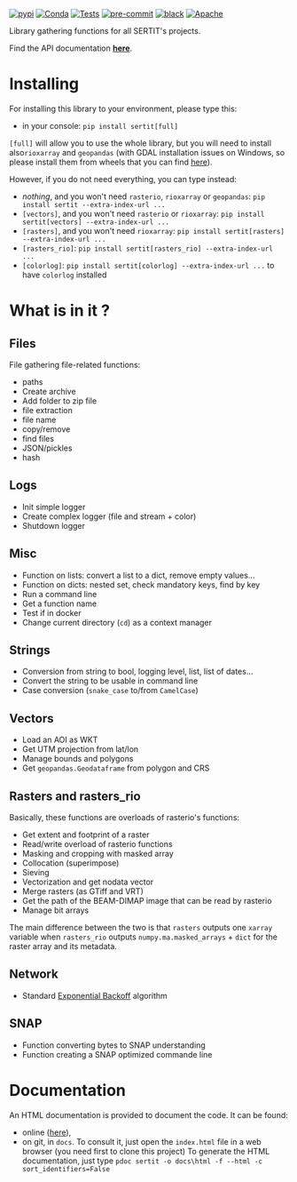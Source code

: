 [![pypi](https://img.shields.io/pypi/v/sertit.svg)](https://pypi.python.org/pypi/sertit)
[![Conda](https://img.shields.io/conda/vn/conda-forge/sertit.svg)](https://anaconda.org/conda-forge/sertit)
[![Tests](https://github.com/sertit/sertit-utils/actions/workflows/test.yml/badge.svg)](https://github.com/sertit/sertit-utils/actions/workflows/test.yml)
[![pre-commit](https://img.shields.io/badge/pre--commit-enabled-brightgreen?logo=pre-commit&logoColor=white)](https://github.com/pre-commit/pre-commit)
[![black](https://img.shields.io/badge/code%20style-black-000000.svg)](https://github.com/python/black)
[![Apache](https://img.shields.io/badge/License-Apache%202.0-blue.svg)](https://github.com/sertit/eoreader/blob/master/LICENSE)

Library gathering functions for all SERTIT's projects.

Find the API documentation [**here**](https://sertit.github.io/sertit-utils/).

# Installing

For installing this library to your environment, please type this:

- in your console: `pip install sertit[full]`

`[full]` will allow you to use the whole library, but you will need to install also`rioxarray` and `geopandas`
(with GDAL installation issues on Windows, so please install them from wheels that you can
find [here](https://www.lfd.uci.edu/~gohlke/pythonlibs/#rasterio)).

However, if you do not need everything, you can type instead:

- *nothing*, and you won't need `rasterio`, `rioxarray` or `geopandas`: `pip install sertit --extra-index-url ...`
- `[vectors]`, and you won't need `rasterio` or `rioxarray`: `pip install sertit[vectors] --extra-index-url ...`
- `[rasters]`, and you won't need `rioxarray`: `pip install sertit[rasters] --extra-index-url ...`
- `[rasters_rio]`: `pip install sertit[rasters_rio] --extra-index-url ...`
- `[colorlog]`: `pip install sertit[colorlog] --extra-index-url ...` to have `colorlog` installed

# What is in it ?
## Files

File gathering file-related functions:

- paths
- Create archive
- Add folder to zip file
- file extraction
- file name
- copy/remove
- find files
- JSON/pickles
- hash

## Logs
- Init simple logger
- Create complex logger (file and stream + color)
- Shutdown logger

## Misc
- Function on lists: convert a list to a dict, remove empty values...
- Function on dicts: nested set, check mandatory keys, find by key
- Run a command line
- Get a function name
- Test if in docker
- Change current directory (`cd`) as a context manager

## Strings
- Conversion from string to bool, logging level, list, list of dates...
- Convert the string to be usable in command line
- Case conversion (`snake_case` to/from `CamelCase`)

## Vectors
- Load an AOI as WKT
- Get UTM projection from lat/lon
- Manage bounds and polygons
- Get `geopandas.Geodataframe` from polygon and CRS

## Rasters and rasters_rio
Basically, these functions are overloads of rasterio's functions:

- Get extent and footprint of a raster
- Read/write overload of rasterio functions
- Masking and cropping with masked array
- Collocation (superimpose)
- Sieving
- Vectorization and get nodata vector
- Merge rasters (as GTiff and VRT)
- Get the path of the BEAM-DIMAP image that can be read by rasterio
- Manage bit arrays

The main difference between the two is that `rasters` outputs one `xarray` variable
when `rasters_rio` outputs `numpy.ma.masked_arrays` + `dict` for the raster array and its metadata.

## Network
- Standard [Exponential Backoff](https://en.wikipedia.org/wiki/Exponential_backoff) algorithm

## SNAP
- Function converting bytes to SNAP understanding
- Function creating a SNAP optimized commande line

# Documentation

An HTML documentation is provided to document the code.
It can be found:

- online ([here](https://sertit.github.io/sertit-utils/)),
- on git, in `docs`.
  To consult it, just open the `index.html` file in a web browser (you need first to clone this project)
  To generate the HTML documentation, just type `pdoc sertit -o docs\html -f --html -c sort_identifiers=False`
